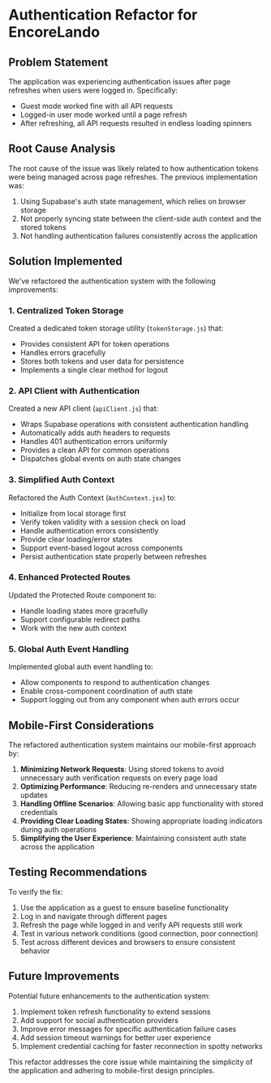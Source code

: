 # Authentication Refactor for EncoreLando

## Problem Statement

The application was experiencing authentication issues after page refreshes when users were logged in. Specifically:
- Guest mode worked fine with all API requests
- Logged-in user mode worked until a page refresh
- After refreshing, all API requests resulted in endless loading spinners

## Root Cause Analysis

The root cause of the issue was likely related to how authentication tokens were being managed across page refreshes. The previous implementation was:

1. Using Supabase's auth state management, which relies on browser storage
2. Not properly syncing state between the client-side auth context and the stored tokens
3. Not handling authentication failures consistently across the application

## Solution Implemented

We've refactored the authentication system with the following improvements:

### 1. Centralized Token Storage

Created a dedicated token storage utility (`tokenStorage.js`) that:
- Provides consistent API for token operations
- Handles errors gracefully
- Stores both tokens and user data for persistence
- Implements a single clear method for logout

### 2. API Client with Authentication

Created a new API client (`apiClient.js`) that:
- Wraps Supabase operations with consistent authentication handling
- Automatically adds auth headers to requests
- Handles 401 authentication errors uniformly
- Provides a clean API for common operations
- Dispatches global events on auth state changes

### 3. Simplified Auth Context

Refactored the Auth Context (`AuthContext.jsx`) to:
- Initialize from local storage first
- Verify token validity with a session check on load
- Handle authentication errors consistently
- Provide clear loading/error states
- Support event-based logout across components
- Persist authentication state properly between refreshes

### 4. Enhanced Protected Routes

Updated the Protected Route component to:
- Handle loading states more gracefully
- Support configurable redirect paths
- Work with the new auth context

### 5. Global Auth Event Handling

Implemented global auth event handling to:
- Allow components to respond to authentication changes
- Enable cross-component coordination of auth state
- Support logging out from any component when auth errors occur

## Mobile-First Considerations

The refactored authentication system maintains our mobile-first approach by:

1. **Minimizing Network Requests**: Using stored tokens to avoid unnecessary auth verification requests on every page load
2. **Optimizing Performance**: Reducing re-renders and unnecessary state updates
3. **Handling Offline Scenarios**: Allowing basic app functionality with stored credentials
4. **Providing Clear Loading States**: Showing appropriate loading indicators during auth operations
5. **Simplifying the User Experience**: Maintaining consistent auth state across the application

## Testing Recommendations

To verify the fix:

1. Use the application as a guest to ensure baseline functionality
2. Log in and navigate through different pages
3. Refresh the page while logged in and verify API requests still work
4. Test in various network conditions (good connection, poor connection)
5. Test across different devices and browsers to ensure consistent behavior

## Future Improvements

Potential future enhancements to the authentication system:

1. Implement token refresh functionality to extend sessions
2. Add support for social authentication providers
3. Improve error messages for specific authentication failure cases
4. Add session timeout warnings for better user experience
5. Implement credential caching for faster reconnection in spotty networks

This refactor addresses the core issue while maintaining the simplicity of the application and adhering to mobile-first design principles.
